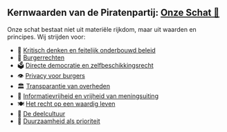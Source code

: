 ## Kernwaarden van de Piratenpartij: [Onze Schat 💎](KernWaarden/README.md)
Onze schat bestaat niet uit materiële rijkdom, maar uit waarden en principes. Wij strijden voor:
- 🧠 [Kritisch denken en feitelijk onderbouwd beleid](./KernWaarden/KritischDenken.md)
- 🗽 [Burgerrechten](./KernWaarden/Burgerrechten.md)
- 🗳️ [Directe democratie en zelfbeschikkingsrecht](./KernWaarden/DirecteDemocratie.md)
- 👁️ [Privacy voor burgers](./KernWaarden/PrivacyVoorBurgers.md)
- 🏛️ [Transparantie van overheden](./KernWaarden/TransparantieVanOverheden.md)
- 📢 [Informatievrijheid en vrijheid van meningsuiting](./KernWaarden/Informatievrijheid.md)
- 🍽️ [Het recht op een waardig leven](./KernWaarden/RechtOpEenWaardigLeven.md)
- 🔄 [De deelcultuur](./KernWaarden/DeDeelcultuur.md)
- 🌿 [Duurzaamheid als prioriteit](./KernWaarden/DuurzaamheidAlsPrioriteit.md)
